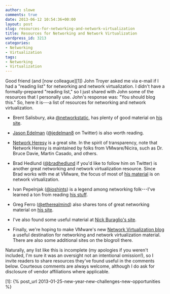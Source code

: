 ```yaml
---
author: slowe
comments: true
date: 2013-06-12 10:54:36+00:00
layout: post
slug: resources-for-networking-and-network-virtualization
title: Resources for Networking and Network Virtualization
wordpress_id: 3213
categories:
- Networking
- Virtualization
tags:
- Networking
- Virtualization
---
```


Good friend (and [now colleague][1]) John Troyer asked me via e-mail if I had a "reading list" for networking and network virtualization. I didn't have a formally-prepared "reading list," so I just shared with John some of the resources that I personally use. John's response was: "You should blog this." So, here it is---a list of resources for networking and network virtualization.

  * Brent Salisbury, aka [@networkstatic](https://twitter.com/networkstatic), has plenty of good material on [his site](http://networkstatic.net/).

  * [Jason Edelman](http://www.jedelman.com/) ([@jedelman8](https://twitter.com/jedelman8) on Twitter) is also worth reading.

  * [Network Heresy](http://networkheresy.com/) is a great site. In the spirit of transparency, note that Network Heresy is maintained by folks from VMware/Nicira, such as Dr. Bruce Davie, Martin Casado, and others.

  * Brad Hedlund ([@bradhedlund](https://twitter.com/bradhedlund) if you'd like to follow him on Twitter) is another great networking and network virtualization resource. Since Brad works with me at VMware, the focus of most of [his material](http://bradhedlund.com/) is on network virtualization.

  * Ivan Pepelnjak ([@ioshints](https://twitter.com/ioshints)) is a legend among networking folk---I've learned a ton from reading [his stuff](http://blog.ioshints.info/).

  * Greg Ferro ([@etherealmind](https://twitter.com/etherealmind)) also shares tons of great networking material on [his site](http://etherealmind.com/).

  * I've also found some useful material at [Nick Buraglio's site](http://www.forwardingplane.net/).

  * Finally, we're hoping to make VMware's new [Network Virtualization blog](http://blogs.vmware.com/networkvirtualization) a useful destination for networking and network virtualization material. There are also some additional sites on the blogroll there.

Naturally, any list like this is incomplete (my apologies if you weren't included, I'm sure it was an oversight not an intentional omission!), so I invite readers to share resources they've found useful in the comments below. Courteous comments are always welcome, although I do ask for disclosure of vendor affiliations where applicable.

[1]: {% post_url 2013-01-25-new-year-new-challenges-new-opportunities %}
